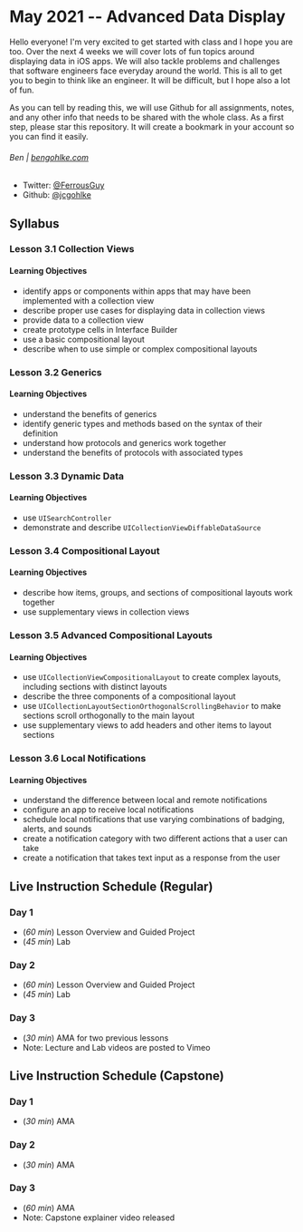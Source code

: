 # May 2021 -- Advanced Data Display

Hello everyone! I'm very excited to get started with class and I hope you are too. Over the next 4 weeks we will cover lots of fun topics around displaying data in iOS apps. We will also tackle problems and challenges that software engineers face everyday around the world. This is all to get you to begin to think like an engineer. It will be difficult, but I hope also a lot of fun.

As you can tell by reading this, we will use Github for all assignments, notes, and any other info that needs to be shared with the whole class. As a first step, please star this repository. It will create a bookmark in your account so you can find it easily.

###### Ben | [bengohlke.com](http://www.bengohlke.com)

* Twitter: [@FerrousGuy](http://www.twitter.com/FerrousGuy)
* Github: [@jcgohlke](http://www.github.com/jcgohlke)

## Syllabus

### Lesson 3.1 Collection Views
#### Learning Objectives
* identify apps or components within apps that may have been implemented with a collection view
* describe proper use cases for displaying data in collection views
* provide data to a collection view
* create prototype cells in Interface Builder
* use a basic compositional layout
* describe when to use simple or complex compositional layouts

### Lesson 3.2 Generics
#### Learning Objectives
* understand the benefits of generics
* identify generic types and methods based on the syntax of their definition
* understand how protocols and generics work together
* understand the benefits of protocols with associated types

### Lesson 3.3 Dynamic Data
#### Learning Objectives
* use `UISearchController`
* demonstrate and describe `UICollectionViewDiffableDataSource`

### Lesson 3.4 Compositional Layout
#### Learning Objectives
* describe how items, groups, and sections of compositional layouts work together
* use supplementary views in collection views

### Lesson 3.5 Advanced Compositional Layouts
#### Learning Objectives
* use `UICollectionViewCompositionalLayout` to create complex layouts, including sections with distinct layouts
* describe the three components of a compositional layout
* use `UICollectionLayoutSectionOrthogonalScrollingBehavior` to make sections scroll orthogonally to the main layout
* use supplementary views to add headers and other items to layout sections

### Lesson 3.6 Local Notifications
#### Learning Objectives
* understand the difference between local and remote notifications
* configure an app to receive local notifications
* schedule local notifications that use varying combinations of badging, alerts, and sounds
* create a notification category with two different actions that a user can take
* create a notification that takes text input as a response from the user

## Live Instruction Schedule (Regular)
### Day 1
* (_60 min_) Lesson Overview and Guided Project
* (_45 min_) Lab

### Day 2
* (_60 min_) Lesson Overview and Guided Project
* (_45 min_) Lab

### Day 3
* (_30 min_) AMA for two previous lessons
* Note: Lecture and Lab videos are posted to Vimeo

## Live Instruction Schedule (Capstone)
### Day 1
* (_30 min_) AMA

### Day 2
* (_30 min_) AMA

### Day 3
* (_60 min_) AMA
* Note: Capstone explainer video released
